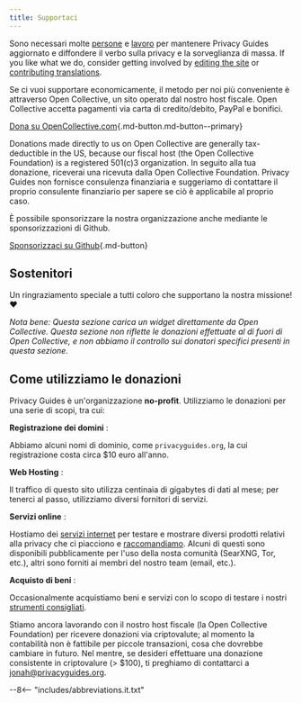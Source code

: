 ```yaml
---
title: Supportaci
---
```


<!-- markdownlint-disable MD036 -->
Sono necessari molte [persone](https://github.com/privacyguides/privacyguides.org/graphs/contributors) e [lavoro](https://github.com/privacyguides/privacyguides.org/pulse/monthly) per mantenere Privacy Guides aggiornato e diffondere il verbo sulla privacy e la sorveglianza di massa. If you like what we do, consider getting involved by [editing the site](https://github.com/privacyguides/privacyguides.org) or [contributing translations](https://crowdin.com/project/privacyguides).

Se ci vuoi supportare economicamente, il metodo per noi più conveniente è attraverso Open Collective, un sito operato dal nostro host fiscale. Open Collective accetta pagamenti via carta di credito/debito, PayPal e bonifici.

[Dona su OpenCollective.com](https://opencollective.com/privacyguides/donate ""){.md-button.md-button--primary}

Donations made directly to us on Open Collective are generally tax-deductible in the US, because our fiscal host (the Open Collective Foundation) is a registered 501(c)3 organization. In seguito alla tua donazione, riceverai una ricevuta dalla Open Collective Foundation. Privacy Guides non fornisce consulenza finanziaria e suggeriamo di contattare il proprio consulente finanziario per sapere se ciò è applicabile al proprio caso.

È possibile sponsorizzare la nostra organizzazione anche mediante le sponsorizzazioni di Github.

[Sponsorizzaci su Github](https://github.com/sponsors/privacyguides ""){.md-button}

## Sostenitori

Un ringraziamento speciale a tutti coloro che supportano la nostra missione! :heart:

*Nota bene: Questa sezione carica un widget direttamente da Open Collective. Questa sezione non riflette le donazioni effettuate al di fuori di Open Collective, e non abbiamo il controllo sui donatori specifici presenti in questa sezione.*

<script src="https://opencollective.com/privacyguides/banner.js"></script>

## Come utilizziamo le donazioni

Privacy Guides è un'organizzazione **no-profit**. Utilizziamo le donazioni per una serie di scopi, tra cui:

**Registrazione dei domini**
:

Abbiamo alcuni nomi di dominio, come `privacyguides.org`, la cui registrazione costa circa $10 euro all'anno.

**Web Hosting**
:

Il traffico di questo sito utilizza centinaia di gigabytes di dati al mese; per tenerci al passo, utilizziamo diversi fornitori di servizi.

**Servizi online**
:

Hostiamo dei [servizi internet](https://privacyguides.net) per testare e mostrare diversi prodotti relativi alla privacy che ci piacciono e [raccomandiamo](../tools.md). Alcuni di questi sono disponibili pubblicamente per l'uso della nosta comunità (SearXNG, Tor, etc.), altri sono forniti ai membri del nostro team (email, etc.).

**Acquisto di beni**
:

Occasionalmente acquistiamo beni e servizi con lo scopo di testare i nostri [strumenti consigliati](../tools.md).

Stiamo ancora lavorando con il nostro host fiscale (la Open Collective Foundation) per ricevere donazioni via criptovalute; al momento la contabilità non è fattibile per piccole transazioni, cosa che dovrebbe cambiare in futuro. Nel mentre, se desideri effettuare una donazione consistente in criptovalure (> $100), ti preghiamo di contattarci a [jonah@privacyguides.org](mailto:jonah@privacyguides.org).

--8<-- "includes/abbreviations.it.txt"
